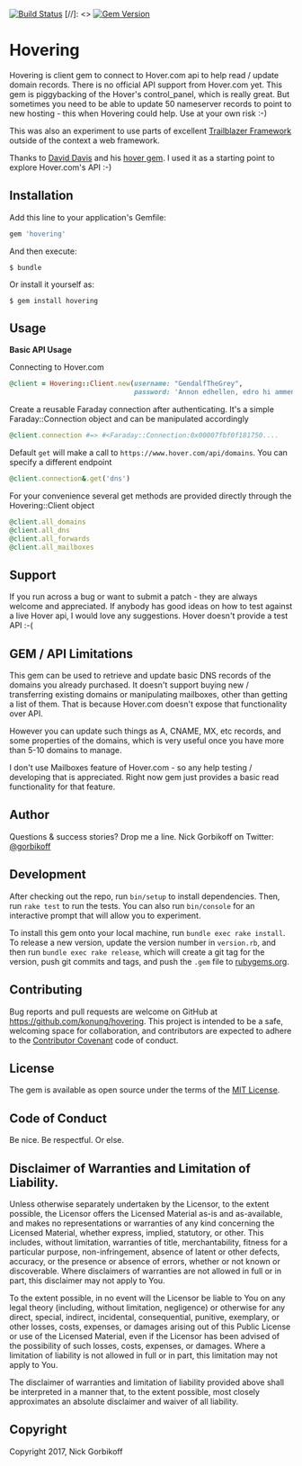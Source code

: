 [![Build Status](https://travis-ci.org/konung/hovering.svg?branch=master)](https://travis-ci.org/konung/hovering.svg?branch=master)
[//]: <> [![Gem Version](https://badge.fury.io/rb/hovering.svg)](http://badge.fury.io/rb/hovering)

# Hovering

Hovering is client gem to connect to Hover.com api to help read / update domain records. There is no official API support from Hover.com yet. This gem is piggybacking of the Hover's control_panel, which is really great. But sometimes you need to be able to update 50 nameserver records to point to new hosting - this when Hovering could help. Use at your own risk :-)

This was also an experiment to use parts of excellent [Trailblazer Framework](http://trb.to) outside of the context a web framework.

Thanks to [David Davis](https://github.com/daviddavis) and his [hover gem](https://github.com/daviddavis/hover). I used it as a starting point to explore Hover.com's API :-)

## Installation

Add this line to your application's Gemfile:

```ruby
gem 'hovering'
```

And then execute:

```shell
$ bundle
```

Or install it yourself as:

```shell
$ gem install hovering
```

## Usage

**Basic API Usage**


Connecting to Hover.com
```ruby
@client = Hovering::Client.new(username: "GendalfTheGrey",
                               password: 'Annon edhellen, edro hi ammen.')
```

Create a reusable Faraday connection after authenticating. It's a simple Faraday::Connection object and can be manipulated accordingly

```ruby
@client.connection #=> #<Faraday::Connection:0x00007fbf0f181750....
```
Default `get` will make a call to `https://www.hover.com/api/domains`. You can specify a different endpoint
```ruby
@client.connection&.get('dns')
```

For your convenience several get methods are provided directly through the Hovering::Client object

```ruby
@client.all_domains
@client.all_dns
@client.all_forwards
@client.all_mailboxes
```

## Support
If you run across a bug or want to submit a patch - they are always welcome and appreciated. If anybody has good ideas on how to test against a live Hover api, I would love any suggestions. Hover doesn't provide a test API :-(

## GEM / API Limitations
This gem can be used to retrieve and update basic DNS records of the domains you already purchased. It doesn't support buying new / transferring existing domains or manipulating mailboxes, other than getting a list of them. That is because Hover.com doesn't expose that functionality over API.

However you can update such things as A, CNAME, MX, etc records, and some properties of the domains, which is very useful once you have more than 5-10 domains to manage.

I don't use Mailboxes feature of Hover.com - so any help testing / developing that is appreciated. Right now gem just provides a basic read functionality for that feature.

## Author
Questions & success stories? Drop me a line. Nick Gorbikoff on Twitter:  [@gorbikoff](https://twitter.com/gorbikoff)

## Development

After checking out the repo, run `bin/setup` to install dependencies. Then, run `rake test` to run the tests. You can also run `bin/console` for an interactive prompt that will allow you to experiment.

To install this gem onto your local machine, run `bundle exec rake install`. To release a new version, update the version number in `version.rb`, and then run `bundle exec rake release`, which will create a git tag for the version, push git commits and tags, and push the `.gem` file to [rubygems.org](https://rubygems.org).

## Contributing

Bug reports and pull requests are welcome on GitHub at https://github.com/konung/hovering. This project is intended to be a safe, welcoming space for collaboration, and contributors are expected to adhere to the [Contributor Covenant](http://contributor-covenant.org) code of conduct.


## License

The gem is available as open source under the terms of the [MIT License](http://opensource.org/licenses/MIT).

## Code of Conduct

Be nice. Be respectful. Or else.

## Disclaimer of Warranties and Limitation of Liability.

Unless otherwise separately undertaken by the Licensor, to the extent possible, the Licensor offers the Licensed Material as-is and as-available, and makes no representations or warranties of any kind concerning the Licensed Material, whether express, implied, statutory, or other. This includes, without limitation, warranties of title, merchantability, fitness for a particular purpose, non-infringement, absence of latent or other defects, accuracy, or the presence or absence of errors, whether or not known or discoverable. Where disclaimers of warranties are not allowed in full or in part, this disclaimer may not apply to You.

To the extent possible, in no event will the Licensor be liable to You on any legal theory (including, without limitation, negligence) or otherwise for any direct, special, indirect, incidental, consequential, punitive, exemplary, or other losses, costs, expenses, or damages arising out of this Public License or use of the Licensed Material, even if the Licensor has been advised of the possibility of such losses, costs, expenses, or damages. Where a limitation of liability is not allowed in full or in part, this limitation may not apply to You.

The disclaimer of warranties and limitation of liability provided above shall be interpreted in a manner that, to the extent possible, most closely approximates an absolute disclaimer and waiver of all liability.

## Copyright

Copyright 2017, Nick Gorbikoff

